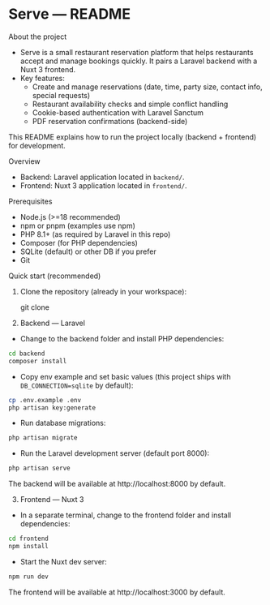 # Serve — README

About the project
- Serve is a small restaurant reservation platform that helps restaurants accept and manage bookings quickly. It pairs a Laravel backend with a Nuxt 3 frontend.
- Key features:
   - Create and manage reservations (date, time, party size, contact info, special requests)
   - Restaurant availability checks and simple conflict handling
   - Cookie-based authentication with Laravel Sanctum
   - PDF reservation confirmations (backend-side)

This README explains how to run the project locally (backend + frontend) for development.

Overview
- Backend: Laravel application located in `backend/`.
- Frontend: Nuxt 3 application located in `frontend/`.

Prerequisites
- Node.js (>=18 recommended)
- npm or pnpm (examples use npm)
- PHP 8.1+ (as required by Laravel in this repo)
- Composer (for PHP dependencies)
- SQLite (default) or other DB if you prefer
- Git

Quick start (recommended)
1. Clone the repository (already in your workspace):

   git clone <repo-url>

2. Backend — Laravel

- Change to the backend folder and install PHP dependencies:

```bash
cd backend
composer install
```

- Copy env example and set basic values (this project ships with `DB_CONNECTION=sqlite` by default):

```bash
cp .env.example .env
php artisan key:generate
```

- Run database migrations:

```bash
php artisan migrate 
```

- Run the Laravel development server (default port 8000):

```bash
php artisan serve
```

The backend will be available at http://localhost:8000 by default.

3. Frontend — Nuxt 3

- In a separate terminal, change to the frontend folder and install dependencies:

```bash
cd frontend
npm install
```


- Start the Nuxt dev server:

```bash
npm run dev
```

The frontend will be available at http://localhost:3000 by default.

